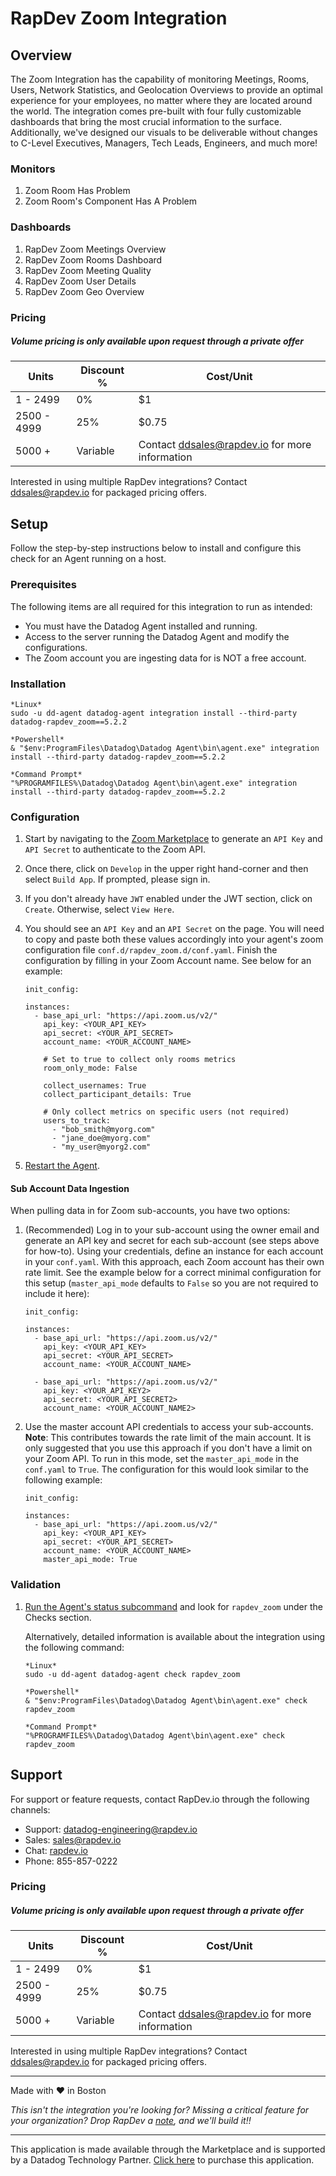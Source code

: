 # RapDev Zoom Integration

## Overview

The Zoom Integration has the capability of monitoring Meetings, Rooms, Users, Network Statistics, and Geolocation Overviews to provide an optimal experience for your employees, no matter where they are located around the world. The integration comes pre-built with four fully customizable dashboards that bring the most crucial information to the surface. Additionally, we've designed our visuals to be deliverable without changes to C-Level Executives, Managers, Tech Leads, Engineers, and much more!

### Monitors

1. Zoom Room Has Problem
2. Zoom Room's Component Has A Problem 

### Dashboards

1. RapDev Zoom Meetings Overview
2. RapDev Zoom Rooms Dashboard
3. RapDev Zoom Meeting Quality
4. RapDev Zoom User Details
5. RapDev Zoom Geo Overview

### Pricing
##### *Volume pricing is only available upon request through a private offer*
| Units | Discount % | Cost/Unit |
|---|---|---|
| 1 - 2499 | 0% | $1 |
| 2500 - 4999 | 25% | $0.75 |
| 5000 + | Variable | Contact [ddsales@rapdev.io](mailto:ddsales@rapdev.io) for more information |
Interested in using multiple RapDev integrations? Contact [ddsales@rapdev.io](mailto:ddsales@rapdev.io) for packaged pricing offers.

## Setup

Follow the step-by-step instructions below to install and configure this check for an Agent running on a host. 

### Prerequisites

The following items are all required for this integration to run as intended:
  - You must have the Datadog Agent installed and running.
  - Access to the server running the Datadog Agent and modify the configurations.
  - The Zoom account you are ingesting data for is NOT a free account.


### Installation

```
*Linux*
sudo -u dd-agent datadog-agent integration install --third-party datadog-rapdev_zoom==5.2.2

*Powershell*
& "$env:ProgramFiles\Datadog\Datadog Agent\bin\agent.exe" integration install --third-party datadog-rapdev_zoom==5.2.2

*Command Prompt*
"%PROGRAMFILES%\Datadog\Datadog Agent\bin\agent.exe" integration install --third-party datadog-rapdev_zoom==5.2.2
``` 

### Configuration
1. Start by navigating to the [Zoom Marketplace][1] to generate an `API Key` and `API Secret` to authenticate to the Zoom API. 

2. Once there, click on `Develop` in the upper right hand-corner and then select `Build App`. If prompted, please sign in.

3. If you don't already have `JWT` enabled under the JWT section, click on `Create`. Otherwise, select `View Here`.

4. You should see an `API Key` and an `API Secret` on the page. You will need to copy and paste both these values accordingly into your agent's zoom configuration file `conf.d/rapdev_zoom.d/conf.yaml`. 
Finish the configuration by filling in your Zoom Account name. See below for an example:
   
   ```
   init_config: 
   
   instances:
     - base_api_url: "https://api.zoom.us/v2/"
       api_key: <YOUR_API_KEY>
       api_secret: <YOUR_API_SECRET>
       account_name: <YOUR_ACCOUNT_NAME>

       # Set to true to collect only rooms metrics
       room_only_mode: False

       collect_usernames: True
       collect_participant_details: True

       # Only collect metrics on specific users (not required)
       users_to_track:
         - "bob_smith@myorg.com"
         - "jane_doe@myorg.com"
         - "my_user@myorg2.com"
   ```
   
5. [Restart the Agent][2].

#### Sub Account Data Ingestion

When pulling data in for Zoom sub-accounts, you have two options:

1. (Recommended) Log in to your sub-account using the owner email and generate an API key and secret for each sub-account (see steps above for how-to).
Using your credentials, define an instance for each account in your `conf.yaml`. With this approach, each Zoom account has their own rate limit.
See the example below for a correct minimal configuration for this setup (`master_api_mode` defaults to `False` so you are not required to include it here):

    ```
    init_config: 
   
    instances:
      - base_api_url: "https://api.zoom.us/v2/"
        api_key: <YOUR_API_KEY>
        api_secret: <YOUR_API_SECRET>
        account_name: <YOUR_ACCOUNT_NAME>

      - base_api_url: "https://api.zoom.us/v2/"
        api_key: <YOUR_API_KEY2>
        api_secret: <YOUR_API_SECRET2>
        account_name: <YOUR_ACCOUNT_NAME2>
    ```

2. Use the master account API credentials to access your sub-accounts. **Note**: This contributes towards the rate limit of the main account. It is only suggested that
you use this approach if you don't have a limit on your Zoom API. To run in this mode, set the `master_api_mode` in the `conf.yaml` to `True`. The configuration for
this would look similar to the following example:

    ```
    init_config: 
   
    instances:
      - base_api_url: "https://api.zoom.us/v2/"
        api_key: <YOUR_API_KEY>
        api_secret: <YOUR_API_SECRET>
        account_name: <YOUR_ACCOUNT_NAME>
        master_api_mode: True
    ```

### Validation

1. [Run the Agent's status subcommand][3] and look for `rapdev_zoom` under the Checks section.

    Alternatively, detailed information is available about the integration using the following command:
    
    ```
    *Linux*
    sudo -u dd-agent datadog-agent check rapdev_zoom
    
    *Powershell*
    & "$env:ProgramFiles\Datadog\Datadog Agent\bin\agent.exe" check rapdev_zoom

    *Command Prompt*
    "%PROGRAMFILES%\Datadog\Datadog Agent\bin\agent.exe" check rapdev_zoom
    ```


## Support
For support or feature requests, contact RapDev.io through the following channels:

- Support: datadog-engineering@rapdev.io
- Sales: sales@rapdev.io
- Chat: [rapdev.io](https://www.rapdev.io/#Get-in-touch)
- Phone: 855-857-0222

### Pricing
##### *Volume pricing is only available upon request through a private offer*
| Units | Discount % | Cost/Unit |
|---|---|---|
| 1 - 2499 | 0% | $1 |
| 2500 - 4999 | 25% | $0.75 |
| 5000 + | Variable | Contact [ddsales@rapdev.io](mailto:ddsales@rapdev.io) for more information |
Interested in using multiple RapDev integrations? Contact [ddsales@rapdev.io](mailto:ddsales@rapdev.io) for packaged pricing offers.

---
Made with ❤️ in Boston

*This isn't the integration you're looking for? Missing a critical feature for your organization? Drop RapDev a [note](mailto:datadog-engineering@rapdev.io), and we'll build it!!*

---
This application is made available through the Marketplace and is supported by a Datadog Technology Partner. [Click here][4] to purchase this application.

[1]: https://marketplace.zoom.us/
[2]: https://docs.datadoghq.com/agent/guide/agent-commands/#start-stop-and-restart-the-agent
[3]: https://docs.datadoghq.com/agent/guide/agent-commands/#agent-status-and-information
[4]: https://app.datadoghq.com/marketplace/app/rapdev-zoom/pricing
